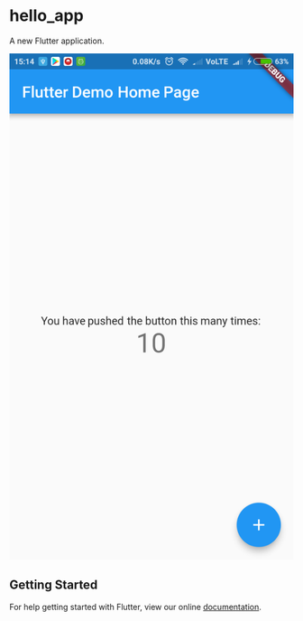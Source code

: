 # hello_app

A new Flutter application.

![Flutter](/Flutter.png?raw=true "Screenshot")

## Getting Started

For help getting started with Flutter, view our online
[documentation](https://flutter.io/).
